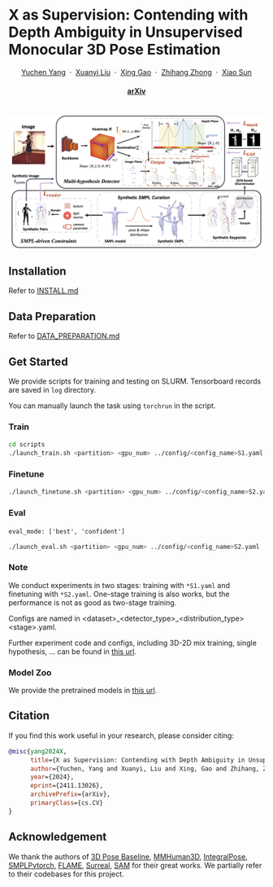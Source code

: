 # X as Supervision: Contending with Depth Ambiguity in Unsupervised Monocular 3D Pose Estimation

<p align="center">
    <a href="https://charrrrrlie.github.io/">Yuchen Yang</a>
    &nbsp;·&nbsp;
    <a href="https://EMPTY">Xuanyi Liu</a>
    &nbsp;·&nbsp;
    <a href="https://EMPTY">Xing Gao</a>
    &nbsp;·&nbsp;
    <a href="https://zzh-tech.github.io/">Zhihang Zhong</a>
    &nbsp;·&nbsp;
    <a href="https://jimmysuen.github.io/">Xiao Sun</a><br>
</p>

#### <p align="center">[arXiv](https://arxiv.org/abs/2411.13026)</p>

# 
![framework](assets/framework.png)

## Installation
Refer to [INSTALL.md](doc/INSTALL.md)

## Data Preparation
Refer to [DATA_PREPARATION.md](doc/DATA_PREPARATION.md)

## Get Started
We provide scripts for training and testing on SLURM. Tensorboard records are saved in `log` directory.

You can manually launch the task using `torchrun` in the script.
### Train
```bash
cd scripts
./launch_train.sh <partition> <gpu_num> ../config/<config_name>S1.yaml <extra_tag(optional)>
```

### Finetune
```bash
./launch_finetune.sh <partition> <gpu_num> ../config/<config_name>S2.yaml ../log/<checkpoint_name>/<checkpoint>.pth.tar <extra_tag(optional)>
```

### Eval
`eval_mode: ['best', 'confident']`
```bash
./launch_eval.sh <partition> <gpu_num> ../config/<config_name>S2.yaml ../log/<checkpoint_name>/<checkpoint>.pth <eval_mode>
```


### Note
We conduct experiments in two stages: training with `*S1.yaml` and finetuning with `*S2.yaml`. One-stage training is also works, but the performance is not as good as two-stage training.

Configs are named in \<dataset\>\_\<detector_type\>\_\<distribution_type\>\<stage\>.yaml. 

Further experiment code and configs, including 3D-2D mix training, single hypothesis, ... can be found in [this url](https://drive.google.com/drive/folders/1xvSfSb15O3x8PYQDm6_9Aq9RenEf5M7n?usp=sharing).

### Model Zoo
We provide the pretrained models in [this url](https://drive.google.com/drive/folders/1wv7NeFQosIutCbrO8pF2XSsgfXmRBWMZ?usp=sharing).

## Citation
If you find this work useful in your research, please consider citing:
```bibtex
@misc{yang2024X,
      title={X as Supervision: Contending with Depth Ambiguity in Unsupervised Monocular 3D Pose Estimation}, 
      author={Yuchen, Yang and Xuanyi, Liu and Xing, Gao and Zhihang, Zhong and Xiao, Sun},
      year={2024},
      eprint={2411.13026},
      archivePrefix={arXiv},
      primaryClass={cs.CV}
}
```
## Acknowledgement
We thank the authors of [3D Pose Baseline](https://github.com/una-dinosauria/3d-pose-baseline), [MMHuman3D](https://github.com/open-mmlab/mmhuman3d), [IntegralPose](https://github.com/JimmySuen/integral-human-pose), [SMPLPytorch](https://github.com/gulvarol/smplpytorch), [FLAME](https://github.com/Rubikplayer/flame-fitting), [Surreal](https://github.com/gulvarol/surreal), [SAM](https://github.com/facebookresearch/segment-anything) for their great works. We partially refer to their codebases for this project.